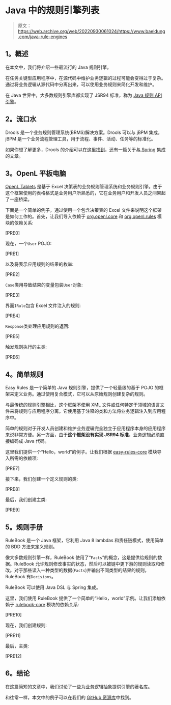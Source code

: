 # Java 中的规则引擎列表

> 原文：<https://web.archive.org/web/20220930061024/https://www.baeldung.com/java-rule-engines>

## **1。概述**

在本文中，我们将介绍一些最流行的 Java 规则引擎。

在任务关键型应用程序中，在源代码中维护业务逻辑的过程可能会变得过于复杂。通过将业务逻辑从源代码中分离出来，可以使用业务规则来简化开发和维护。

在 Java 世界中，大多数规则引擎库都实现了 JSR94 标准，称为 [Java 规则 API 引擎](https://web.archive.org/web/20220627082047/https://jcp.org/en/jsr/detail?id=94)。

## **2。流口水**

Drools 是一个业务规则管理系统(BRMS)解决方案。Drools 可以与 jBPM 集成，jBPM 是一个业务流程管理工具，用于流程、事件、活动、任务等的标准化。

如果你想了解更多，Drools 的介绍可以在这里[找到](/web/20220627082047/https://www.baeldung.com/drools)，还有一篇关于[与 Spring](/web/20220627082047/https://www.baeldung.com/drools-spring-integration) 集成的文章。

## **3。OpenL 平板电脑**

[OpenL Tablets](https://web.archive.org/web/20220627082047/http://openl-tablets.org/) 是基于 Excel 决策表的业务规则管理系统和业务规则引擎。由于这个框架使用的表格格式是业务用户所熟悉的，它在业务用户和开发人员之间架起了一座桥梁。

下面是一个简单的例子，通过使用一个包含决策表的 Excel 文件来说明这个框架是如何工作的。首先，让我们导入依赖于 [org.openl.core](https://web.archive.org/web/20220627082047/https://search.maven.org/classic/#search%7Cga%7C1%7Cg%3A%22org.openl%22%20AND%20a%3A%22org.openl.core%22) 和 [org.openl.rules](https://web.archive.org/web/20220627082047/https://search.maven.org/classic/#search%7Cga%7C1%7Cg%3A%22org.openl.rules%22%20AND%20a%3A%22org.openl.rules%22) 模块的依赖关系:

[PRE0]

现在，一个`User` POJO:

[PRE1]

以及将表示应用规则的结果的枚举:

[PRE2]

`Case`类用导致结果的变量包装`User`对象:

[PRE3]

界面`IRule`包含 Excel 文件注入的规则:

[PRE4]

`Response`类处理应用规则的返回:

[PRE5]

触发规则执行的主类:

[PRE6]

## **4。简单规则**

Easy Rules 是一个简单的 Java 规则引擎，提供了一个轻量级的基于 POJO 的框架来定义业务。通过使用复合模式，它可以从原始规则创建复杂的规则。

与最传统的规则引擎相比，这个框架不使用 XML 文件或任何特定于领域的语言文件来将规则与应用程序分离。它使用基于注释的类和方法将业务逻辑注入到应用程序中。

简单的规则对于开发人员创建和维护业务逻辑完全独立于应用程序本身的应用程序来说非常方便。另一方面，由于**这个框架没有实现 JSR94 标准**，业务逻辑必须直接编码成 Java 代码。

这里我们提供一个“Hello，world”的例子。让我们根据 [easy-rules-core](https://web.archive.org/web/20220627082047/https://search.maven.org/classic/#search%7Cga%7C1%7Cg%3A%22org.jeasy%22%20AND%20a%3A%22easy-rules-core%22) 模块导入所需的依赖项:

[PRE7]

接下来，我们创建一个定义规则的类:

[PRE8]

最后，我们创建主类:

[PRE9]

## **5。规则手册**

RuleBook 是一个 Java 框架，它利用 Java 8 lambdas 和责任链模式，使用简单的 BDD 方法来定义规则。

像大多数规则引擎一样，RuleBook 使用了“`Facts`”的概念，这是提供给规则的数据。RuleBook 允许规则修改事实的状态，然后可以被链中更下游的规则读取和修改。对于那些读入一种类型的数据(`Facts`)并输出不同类型的结果的规则，RuleBook 有`Decisions`。

RuleBook 可以使用 Java DSL 与 Spring 集成。

这里，我们使用 RuleBook 提供了一个简单的“Hello，world”示例。让我们添加依赖于 [rulebook-core](https://web.archive.org/web/20220627082047/https://search.maven.org/classic/#search%7Cga%7C1%7Cg%3A%22com.deliveredtechnologies%22%20AND%20a%3A%22rulebook-core%22) 模块的依赖关系:

[PRE10]

现在，我们创建规则:

[PRE11]

最后，主类:

[PRE12]

## **6。结论**

在这篇简短的文章中，我们讨论了一些为业务逻辑抽象提供引擎的著名库。

和往常一样，本文中的例子可以在我们的 [GitHub 资源库](https://web.archive.org/web/20220627082047/https://github.com/eugenp/tutorials/tree/master/rule-engines)中找到。